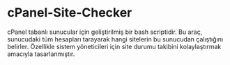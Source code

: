 # cPanel-Site-Checker
cPanel tabanlı sunucular için geliştirilmiş bir bash scriptidir. Bu araç, sunucudaki tüm hesapları tarayarak hangi sitelerin bu sunucudan çalıştığını belirler. Özellikle sistem yöneticileri için site durumu takibini kolaylaştırmak amacıyla tasarlanmıştır.
